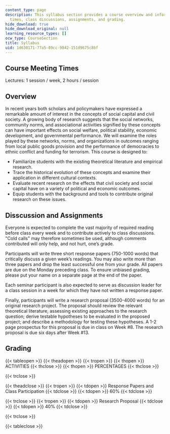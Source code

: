```yaml
---
content_type: page
description: This syllabus section provides a course overview and information on meeting
  times, class discussions, assignments, and grading.
hide_download: true
hide_download_original: null
learning_resource_types: []
ocw_type: CourseSection
title: Syllabus
uid: 1d630171-77a5-89cc-9842-151d9675c8bf
---
```


Course Meeting Times
--------------------

Lectures: 1 session / week, 2 hours / session

Overview
--------

In recent years both scholars and policymakers have expressed a remarkable amount of interest in the concepts of social capital and civil society. A growing body of research suggests that the social networks, community norms, and associational activities signified by these concepts can have important effects on social welfare, political stability, economic development, and governmental performance. We will examine the roles played by these networks, norms, and organizations in outcomes ranging from local public goods provision and the performance of democracies to ethnic conflict and funding for terrorism. This course is designed to:

*   Familiarize students with the existing theoretical literature and empirical research.
*   Trace the historical evolution of these concepts and examine their application in different cultural contexts.
*   Evaluate recent research on the effects that civil society and social capital have on a variety of political and economic outcomes.
*   Equip students with the background and tools to contribute original research on these issues.

Disscussion and Assignments
---------------------------

Everyone is expected to complete the vast majority of required reading before class every week and to contribute actively to class discussions. "Cold calls" may therefore sometimes be used, although comments contributed will only help, and not hurt, one’s grade.

Participants will write three short response papers (750-1000 words) that critically discuss a given week’s readings. You may also write more than three papers and drop the least successful one from your grade. All papers are due on the Monday preceding class. To ensure unbiased grading, please put your name on a separate page at the end of the paper.

Each seminar participant is also expected to serve as discussion leader for a class session in a week for which they have not written a response paper.

Finally, participants will write a research proposal (3500-4000 words) for an original research project. The proposal should review the relevant theoretical literature, assessing existing approaches to the research question; derive testable hypotheses to be evaluated in the proposed project; and describe a methodology for testing these hypotheses. A 1-2 page prospectus for this proposal is due in class on Week #8. The research proposal is due six days after Week #13.

Grading
-------

{{< tableopen >}}
{{< theadopen >}}
{{< tropen >}}
{{< thopen >}}
ACTIVITIES
{{< thclose >}}
{{< thopen >}}
PERCENTAGES
{{< thclose >}}

{{< trclose >}}

{{< theadclose >}}
{{< tropen >}}
{{< tdopen >}}
Response Papers and Class Participation
{{< tdclose >}}
{{< tdopen >}}
60%
{{< tdclose >}}

{{< trclose >}}
{{< tropen >}}
{{< tdopen >}}
Research Proposal
{{< tdclose >}}
{{< tdopen >}}
40%
{{< tdclose >}}

{{< trclose >}}

{{< tableclose >}}